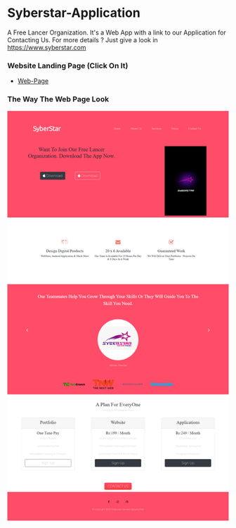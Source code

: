 # Syberstar-Application
A Free Lancer Organization. It's a Web App with a link to our Application for Contacting Us. For more details ? Just give a look in https://www.syberstar.com

### Website Landing Page (Click On It)
* [Web-Page](https://shahzaibfardeen.github.io/Syberstar-Application/)

### The Way The Web Page Look
![Web_Page_Image](images/Project.png)
